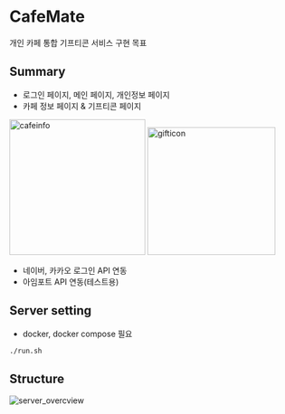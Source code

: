 # CafeMate
개인 카페 통합 기프티콘 서비스 구현 목표

## Summary
- 로그인 페이지, 메인 페이지, 개인정보 페이지
- 카페 정보 페이지 & 기프티콘 페이지
<div>
    <img src="https://user-images.githubusercontent.com/38307839/144414599-69d7d3bd-028d-41e4-8804-951b3bc70d41.png" width="240" alt="cafeinfo">
    <img src="https://user-images.githubusercontent.com/38307839/144414772-ffba6f7a-25e9-4093-b00f-26c19ca8e803.png" width="226" alt="gifticon">
</div>

- 네이버, 카카오 로그인 API 연동
- 아임포트 API 연동(테스트용)

## Server setting
- docker, docker compose 필요
```bash
./run.sh
```

## Structure
<img src="https://user-images.githubusercontent.com/38307839/144414462-e03b5e31-bfdb-4de0-a13d-81faa05ffc7c.png" alt="server_overcview">
